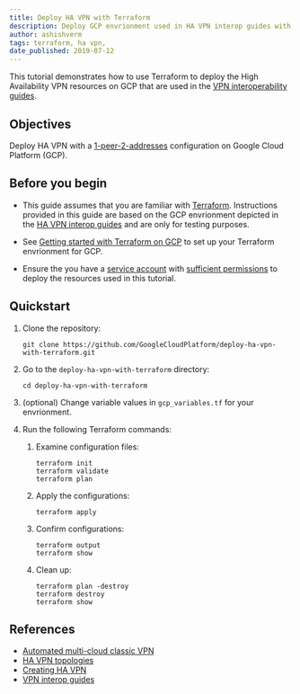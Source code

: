 ```yaml
---
title: Deploy HA VPN with Terraform
description: Deploy GCP envrionment used in HA VPN interop guides with Terraform.
author: ashishverm
tags: terraform, ha vpn,
date_published: 2019-07-12
---
```


This tutorial demonstrates how to use Terraform to deploy the High Availability VPN resources on GCP that are used in the
[VPN interoperability guides](https://cloud.google.com/vpn/docs/how-to/interop-guides).

## Objectives

Deploy HA VPN with a [1-peer-2-addresses](https://cloud.google.com/vpn/docs/concepts/topologies#1-peer-2-addresses) 
configuration on Google Cloud Platform (GCP).

## Before you begin

*   This guide assumes that you are familiar with [Terraform](https://www.terraform.io/). Instructions provided in this guide
    are based on the GCP envrionment depicted in the
    [HA VPN interop guides](https://cloud.google.com/vpn/docs/how-to/interop-guides) and are only for testing purposes.

*   See [Getting started with Terraform on GCP](https://cloud.google.com/community/tutorials/getting-started-on-gcp-with-terraform) to set up your Terraform envrionment for GCP.

*   Ensure the you have a [service account](https://cloud.google.com/iam/docs/creating-managing-service-accounts) with 
    [sufficient permissions](https://cloud.google.com/vpn/docs/how-to/creating-ha-vpn2#permissions) to deploy the resources
    used in this tutorial.

## Quickstart

1.  Clone the repository:

        git clone https://github.com/GoogleCloudPlatform/deploy-ha-vpn-with-terraform.git
        
1.  Go to the `deploy-ha-vpn-with-terraform` directory:

        cd deploy-ha-vpn-with-terraform

1.  (optional) Change variable values in `gcp_variables.tf` for your envrionment.

1.  Run the following Terraform commands:

    1.  Examine configuration files:

            terraform init
            terraform validate
            terraform plan
            
    1.  Apply the configurations: 

            terraform apply
            
    1.  Confirm configurations:
    
            terraform output
            terraform show

    1.  Clean up:
    
            terraform plan -destroy
            terraform destroy
            terraform show

## References

*   [Automated multi-cloud classic VPN](https://github.com/GoogleCloudPlatform/autonetdeploy-multicloudvpn)
*   [HA VPN topologies](https://cloud.google.com/vpn/docs/concepts/topologies#1-peer-2-addresses)
*   [Creating HA VPN](https://cloud.google.com/vpn/docs/how-to/creating-ha-vpn)
*   [VPN interop guides](https://cloud.google.com/vpn/docs/how-to/interop-guides)
